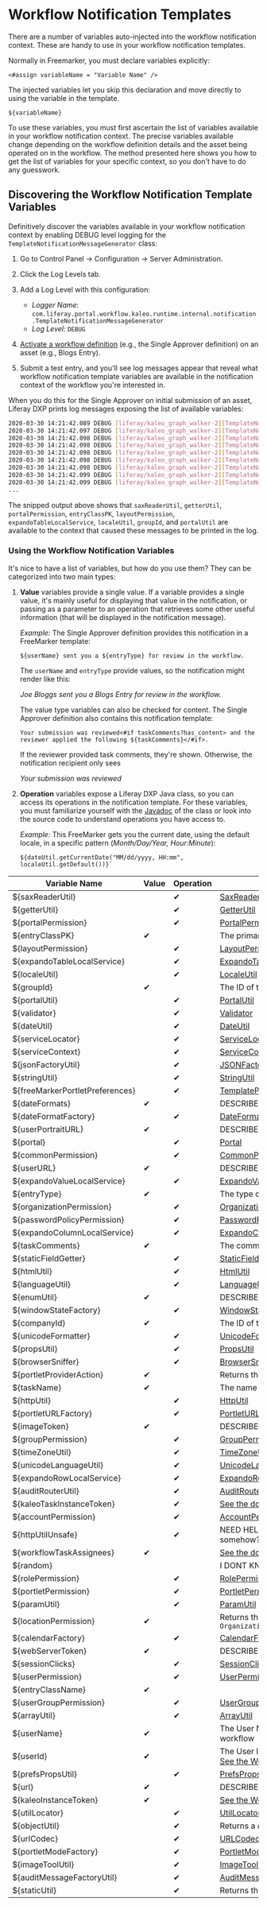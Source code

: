 # Workflow Notification Templates

There are a number of variables auto-injected into the workflow notification
context. These are handy to use in your workflow notification templates.

Normally in Freemarker, you must declare variables explicitly:

```markup
<#assign variableName = "Variable Name" />
```

The injected variables let you skip this declaration and move directly to using
the variable in the template.

```markup
${variableName}
```

To use these variables, you must first ascertain the list of variables
available in your workflow notification context. The precise variables
available change depending on the workflow definition details and the asset
being operated on in the workflow. The method presented here shows you how to
get the list of variables for your specific context, so you don't have to do
any guesswork.

## Discovering the Workflow Notification Template Variables

Definitively discover the variables available in your workflow notification
context by enabling DEBUG level logging for the
`TemplateNotificationMessageGenerator` class:

1. Go to Control Panel &rarr; Configuration &rarr; Server Administration.
 
1. Click the Log Levels tab.
 
1. Add a Log Level with this configuration:

   - *Logger Name*: `com.liferay.portal.workflow.kaleo.runtime.internal.notification.TemplateNotificationMessageGenerator`
   - *Log Level*: `DEBUG`

1. [Activate a workflow
   definition](https://help.liferay.com/hc/en-us/articles/360029042051-Activating-Workflow#workflow-assets)
   (e.g., the Single Approver definition) on an asset (e.g., Blogs Entry).

1. Submit a test entry, and you'll see log messages appear that reveal what
   workflow notification template variables are available in the notification
   context of the workflow you're interested in.

When you do this for the Single Approver on initial submission of an asset,
Liferay DXP prints log messages exposing the list of available variables:

```bash
2020-03-30 14:21:42.089 DEBUG [liferay/kaleo_graph_walker-2][TemplateNotificationMessageGenerator:94] saxReaderUtil (class com.sun.proxy.$Proxy447)
2020-03-30 14:21:42.097 DEBUG [liferay/kaleo_graph_walker-2][TemplateNotificationMessageGenerator:94] getterUtil (class com.liferay.portal.kernel.util.GetterUtil_IW)
2020-03-30 14:21:42.098 DEBUG [liferay/kaleo_graph_walker-2][TemplateNotificationMessageGenerator:94] portalPermission (class com.liferay.portal.service.permission.PortalPermissionImpl)
2020-03-30 14:21:42.098 DEBUG [liferay/kaleo_graph_walker-2][TemplateNotificationMessageGenerator:94] entryClassPK (class java.lang.String)
2020-03-30 14:21:42.098 DEBUG [liferay/kaleo_graph_walker-2][TemplateNotificationMessageGenerator:94] layoutPermission (class com.liferay.portal.service.permission.LayoutPermissionImpl)
2020-03-30 14:21:42.098 DEBUG [liferay/kaleo_graph_walker-2][TemplateNotificationMessageGenerator:94] expandoTableLocalService (class com.sun.proxy.$Proxy43)
2020-03-30 14:21:42.098 DEBUG [liferay/kaleo_graph_walker-2][TemplateNotificationMessageGenerator:94] localeUtil (class com.liferay.portal.kernel.util.LocaleUtil)
2020-03-30 14:21:42.099 DEBUG [liferay/kaleo_graph_walker-2][TemplateNotificationMessageGenerator:94] groupId (class java.lang.String)
2020-03-30 14:21:42.099 DEBUG [liferay/kaleo_graph_walker-2][TemplateNotificationMessageGenerator:94] portalUtil (class com.liferay.portal.util.PortalImpl)
...
```
The snipped output above shows that `saxReaderUtil`, `getterUtil`,
`portalPermission`, `entryClassPK`, `layoutPermission`,
`expandoTableLocalService`, `localeUtil`, `groupId`, and `portalUtil` are
available to the context that caused these messages to be printed in the log.

### Using the Workflow Notification Variables

It's nice to have a list of variables, but how do you use them? They can be
categorized into two main types:

1. **Value** variables provide a single value. If a variable provides
   a single value, it's mainly useful for displaying that value in the
   notification, or passing as a parameter to an operation that retrieves some
   other useful information (that will be displayed in the notification message).

   _Example:_ The Single Approver definition provides this notification in a
   FreeMarker template:

   ```markup
   ${userName} sent you a ${entryType} for review in the workflow.
   ```

   The `userName` and `entryType` provide values, so the notification might
   render like this:

   _Joe Bloggs sent you a Blogs Entry for review in the workflow._


   The value type variables can also be checked for content. The Single
   Approver definition also contains this notification template:

   ```markup
   Your submission was reviewed<#if taskComments?has_content> and the reviewer applied the following ${taskComments}</#if>.
   ```

   If the reviewer provided task comments, they're shown. Otherwise, the notification recipient only sees

   _Your submission was reviewed_

2. **Operation** variables expose a Liferay DXP Java class, so you can access
   its operations in the notification template. For these variables, you must
   familiarize yourself with the [Javadoc]() of the class or look into the source code
   to understand operations you have access to.

   _Example:_ This FreeMarker gets you the current date, using the default
   locale, in a specific pattern (_Month/Day/Year, Hour:Minute_): 

   ```markup
   ${dateUtil.getCurrentDate("MM/dd/yyyy, HH:mm",  localeUtil.getDefault())}`
   ```

| Variable Name                | Value    | Operation | Description or Link                       |
| ---------------------------- | -------- | --------- |--------------------------------------------- |
| ${saxReaderUtil}             |          | &#10004;  | [SaxReaderUtil](https://docs.liferay.com/dxp/portal/7.2-latest/javadocs/portal-kernel/com/liferay/portal/kernel/xml/SAXReaderUtil.html) |
| ${getterUtil}                |          | &#10004;  | [GetterUtil](https://docs.liferay.com/dxp/portal/7.2-latest/javadocs/portal-kernel/com/liferay/portal/kernel/util/GetterUtil.html) |
| ${portalPermission}          |          | &#10004;  | [PortalPermission](https://docs.liferay.com/dxp/portal/7.2-latest/javadocs/portal-kernel/com/liferay/portal/kernel/service/permission/PortalPermission.html) |
| ${entryClassPK}              | &#10004; |           | The primary key of the Entry Class           |
| ${layoutPermission}          |          | &#10004;  | [LayoutPermission](https://docs.liferay.com/dxp/portal/7.2-latest/javadocs/portal-kernel/com/liferay/portal/kernel/service/permission/LayoutPermission.html) |
| ${expandoTableLocalService}  |          | &#10004;  | [ExpandoTableLocalService](https://docs.liferay.com/dxp/portal/7.2-latest/javadocs/portal-kernel/com/liferay/expando/kernel/service/ExpandoTableLocalService.html) |
| ${localeUtil}                |          | &#10004;  | [LocaleUtil](https://docs.liferay.com/dxp/portal/7.2-latest/javadocs/portal-kernel/com/liferay/portal/kernel/util/LocaleUtil.html) |
| ${groupId}                   | &#10004; |           | The ID of the group                          |
| ${portalUtil}                |          | &#10004;  | [PortalUtil](https://docs.liferay.com/dxp/portal/7.2-latest/javadocs/portal-kernel/com/liferay/portal/kernel/util/PortalUtil.html) |
| ${validator}                 |          | &#10004;  | [Validator](https://docs.liferay.com/dxp/portal/7.2-latest/javadocs/portal-kernel/com/liferay/portal/kernel/util/Validator.html) |
| ${dateUtil}                  |          | &#10004;  | [DateUtil](https://docs.liferay.com/dxp/portal/7.2-latest/javadocs/portal-kernel/com/liferay/portal/kernel/util/DateUtil.html) |
| ${serviceLocator}            |          | &#10004;  | [ServiceLocator](https://docs.liferay.com/dxp/portal/7.2-latest/javadocs/portal-impl/com/liferay/portal/template/ServiceLocator.html) |
| ${serviceContext}            |          | &#10004;  | [ServiceContext](https://docs.liferay.com/dxp/portal/7.2-latest/javadocs/portal-kernel/com/liferay/portal/kernel/service/ServiceContext.html) |
| ${jsonFactoryUtil}           |          | &#10004;  | [JSONFactoryUtil](https://docs.liferay.com/dxp/portal/7.2-latest/javadocs/portal-kernel/com/liferay/portal/kernel/json/JSONFactoryUtil.html) |
| ${stringUtil}                |          | &#10004;  | [StringUtil](https://docs.liferay.com/dxp/portal/7.2-latest/javadocs/portal-kernel/com/liferay/portal/kernel/util/StringUtil.html) |
| ${freeMarkerPortletPreferences} |       | &#10004;  | [TemplatePortletPreferences](https://docs.liferay.com/dxp/portal/7.2-latest/javadocs/portal-impl/com/liferay/portal/template/TemplatePortletPreferences.html) |
| ${dateFormats}              | &#10004;  |           | DESCRIBE |
| ${dateFormatFactory}         |          | &#10004;  | [DateFormatFactory](https://docs.liferay.com/dxp/portal/7.2-latest/javadocs/portal-kernel/com/liferay/portal/kernel/util/DateFormatFactory.html) |
| ${userPortraitURL}           | &#10004; |           | DESCRIBE |
| ${portal}                    |          | &#10004;  | [Portal](https://docs.liferay.com/dxp/portal/7.2-latest/javadocs/portal-kernel/com/liferay/portal/kernel/util/Portal.html) |
| ${commonPermission}          |          | &#10004;  | [CommonPermission](https://docs.liferay.com/dxp/portal/7.2-latest/javadocs/portal-kernel/com/liferay/portal/kernel/service/permission/CommonPermission.html) |
| ${userURL}                   | &#10004; |           | DESCRIBE |
| ${expandoValueLocalService}  |          | &#10004;  | [ExpandoValueLocalService](https://docs.liferay.com/dxp/portal/7.2-latest/javadocs/portal-kernel/com/liferay/expando/kernel/service/ExpandoValueLocalService.html) |
| ${entryType}                 | &#10004; |           | The type of entry in the workflow (e.g., Blogs Entry) |
| ${organizationPermission}    |          | &#10004;  | [OrganizationPermission](https://docs.liferay.com/dxp/portal/7.2-latest/javadocs/portal-kernel/com/liferay/portal/kernel/service/permission/OrganizationPermission.html) |
| ${passwordPolicyPermission}  |          | &#10004;  | [PasswordPolicyPermission](https://docs.liferay.com/dxp/portal/7.2-latest/javadocs/portal-kernel/com/liferay/portal/kernel/service/permission/PasswordPolicyPermission.html) |
| ${expandoColumnLocalService} |          | &#10004;  | [ExpandoColumnLocalService](https://docs.liferay.com/dxp/portal/7.2-latest/javadocs/portal-kernel/com/liferay/expando/kernel/service/ExpandoColumnLocalService.html) |
| ${taskComments}              | &#10004; |           | The comments, if any, left by the reviewer |
| ${staticFieldGetter}         |          | &#10004;  | [StaticFieldGetter](https://docs.liferay.com/dxp/portal/7.2-latest/javadocs/portal-kernel/com/liferay/portal/kernel/util/StaticFieldGetter.html) |
| ${htmlUtil}                  |          | &#10004;  | [HtmlUtil](https://docs.liferay.com/dxp/portal/7.2-latest/javadocs/portal-kernel/com/liferay/portal/kernel/util/HtmlUtil.html) |
| ${languageUtil}              |          | &#10004;  | [LanguageUtil](https://docs.liferay.com/dxp/portal/7.2-latest/javadocs/portal-kernel/com/liferay/portal/kernel/language/LanguageUtil.html) |
| ${enumUtil}                  | &#10004; |           | DESCRIBE |
| ${windowStateFactory}        |          | &#10004;  | [WindowStateFactory](https://docs.liferay.com/dxp/portal/7.2-latest/javadocs/portal-kernel/com/liferay/portal/kernel/portlet/WindowStateFactory.html) |
| ${companyId}                 | &#10004; |           | The ID of the portal's Company/Virtual Instance |
| ${unicodeFormatter}          |          | &#10004;  | [UnicodeFormatter](https://docs.liferay.com/dxp/portal/7.2-latest/javadocs/portal-kernel/com/liferay/portal/kernel/util/UnicodeFormatter.html) |
| ${propsUtil}                 |          | &#10004;  | [PropsUtil](https://docs.liferay.com/dxp/portal/7.2-latest/javadocs/portal-kernel/com/liferay/portal/kernel/util/PropsUtil.html) |
| ${browserSniffer}            |          | &#10004;  | [BrowserSniffer](https://docs.liferay.com/dxp/portal/7.2-latest/javadocs/portal-kernel/com/liferay/portal/kernel/servlet/BrowserSniffer.html) |
| ${portletProviderAction}     | &#10004; |           | Returns the outcome of the [PortletProvider#Action](https://docs.liferay.com/dxp/portal/7.2-latest/javadocs/portal-kernel/com/liferay/portal/kernel/portlet/PortletProvider.Action.html) call |
| ${taskName}                  | &#10004; |           | The name of the task the notification is in |
| ${httpUtil}                  |          | &#10004;  | [HttpUtil](https://docs.liferay.com/dxp/portal/7.2-latest/javadocs/portal-kernel/com/liferay/portal/kernel/util/HttpUtil.html) |
| ${portletURLFactory}         |          | &#10004;  | [PortletURLFactory](https://docs.liferay.com/dxp/portal/7.2-latest/javadocs/portal-kernel/com/liferay/portal/kernel/portlet/PortletURLFactory.html) |
| ${imageToken}                | &#10004; |           | DESCRIBE |
| ${groupPermission}           |          | &#10004;  | [GroupPermission](https://docs.liferay.com/dxp/portal/7.2-latest/javadocs/portal-kernel/com/liferay/portal/kernel/service/permission/GroupPermission.html) |
| ${timeZoneUtil}              |          | &#10004;  | [TimeZoneUtil](https://docs.liferay.com/dxp/portal/7.2-latest/javadocs/portal-kernel/com/liferay/portal/kernel/util/TimeZoneUtil.html) |
| ${unicodeLanguageUtil}       |          | &#10004;  | [UnicodeLanguageUtil](https://docs.liferay.com/dxp/portal/7.2-latest/javadocs/portal-kernel/com/liferay/portal/kernel/language/UnicodeLanguageUtil.html) |
| ${expandoRowLocalService}    |          | &#10004;  | [ExpandoRowLocalService](https://docs.liferay.com/dxp/portal/7.2-latest/javadocs/portal-kernel/com/liferay/expando/kernel/service/ExpandoRowLocalService.html) |
| ${auditRouterUtil}           |          | &#10004;  | [AuditRouterUtil](https://docs.liferay.com/dxp/portal/7.2-latest/javadocs/portal-kernel/com/liferay/portal/kernel/audit/AuditRouterUtil.html) |
| ${kaleoTaskInstanceToken}    |          | &#10004;  | [See the documentation on workflow scripting](/docs/7-2/user/-/knowledge_base/u/leveraging-the-script-engine-in-workflow) |
| ${accountPermission}         |          | &#10004;  | [AccountPermission](https://docs.liferay.com/dxp/portal/7.2-latest/javadocs/portal-kernel/com/liferay/portal/kernel/service/permission/AccountPermission.html) |
| ${httpUtilUnsafe}            |          | &#10004;  | NEED HELP, does this access restricted variables somehow? [HttpUtilUnsafe]() |
| ${workflowTaskAssignees}     | &#10004; |          | [See the documentation on workflow scripting](/docs/7-2/user/-/knowledge_base/u/leveraging-the-script-engine-in-workflow) |
| ${random}                   |           |           | I DONT KNOW  |
| ${rolePermission}           |           | &#10004;  | [RolePermission](https://docs.liferay.com/dxp/portal/7.2-latest/javadocs/portal-kernel/com/liferay/portal/kernel/service/permission/RolePermission.html) |
| ${portletPermission}        |           | &#10004;  | [PortletPermission](https://docs.liferay.com/dxp/portal/7.2-latest/javadocs/portal-kernel/com/liferay/portal/kernel/service/permission/PortletPermission.html) |
| ${paramUtil}                |           | &#10004;  | [ParamUtil](https://docs.liferay.com/dxp/portal/7.2-latest/javadocs/portal-kernel/com/liferay/portal/kernel/util/ParamUtil.html) |
| ${locationPermission}       | &#10004;  |           | Returns the outcome of `OrganizationPermissionUtil.getOrganizationPermission()` |
| ${calendarFactory}          |           | &#10004;  | [CalendarFactory](https://docs.liferay.com/dxp/portal/7.2-latest/javadocs/portal-kernel/com/liferay/portal/kernel/util/CalendarFactory.html) |
| ${webServerToken}           | &#10004;  |           | DESCRIBE |
| ${sessionClicks}            |           | &#10004;  | [SessionClicks](https://docs.liferay.com/dxp/portal/7.2-latest/javadocs/portal-kernel/com/liferay/portal/kernel/util/SessionClicks.html) |
| ${userPermission}           |           | &#10004;  | [UserPermission](https://docs.liferay.com/dxp/portal/7.2-latest/javadocs/portal-kernel/com/liferay/portal/kernel/service/permission/UserPermission.html) |
| ${entryClassName}           | &#10004;  |
| ${userGroupPermission}      |           | &#10004;  | [UserGroupPermission](https://docs.liferay.com/dxp/portal/7.2-latest/javadocs/portal-kernel/com/liferay/portal/kernel/service/permission/UserGroupPermission.html) |
| ${arrayUtil}                |           | &#10004;  | [ArrayUtil](https://docs.liferay.com/dxp/portal/7.2-latest/javadocs/portal-kernel/com/liferay/portal/kernel/util/ArrayUtil.html) |
| ${userName}                 | &#10004;  |           | The User Name of the last user to intervene in the workflow |
| ${userId}                   | &#10004;  |           | The User ID of the last user to intervene in the workflow. [See the Workflow Scripting article to understand the logic.](/docs/7-2/user/-/knowledge_base/u/leveraging-the-script-engine-in-workflow)
| ${prefsPropsUtil}           |           | &#10004;  | [PrefsPropsUtil](https://docs.liferay.com/dxp/portal/7.2-latest/javadocs/portal-kernel/com/liferay/portal/kernel/util/PrefsPropsUtil.html) |
| ${url}                      | &#10004;  |           | DESCRIBE
| ${kaleoInstanceToken}       | &#10004;  |           | [See the Workflow Scripting article.](/docs/7-2/user/-/knowledge_base/u/leveraging-the-script-engine-in-workflow#variables-that-are-always-available)
| ${utilLocator}              |           | &#10004;  | [UtilLocator](https://docs.liferay.com/dxp/portal/7.2-latest/javadocs/portal-impl/com/liferay/portal/template/UtilLocator.html) |
| ${objectUtil}               |           | &#10004;  | Returns a `new LiferayObjectConstructor()` |
| ${urlCodec}                 |           | &#10004;  | [URLCodec](https://docs.liferay.com/dxp/portal/7.2-latest/javadocs/portal-kernel/com/liferay/portal/kernel/util/URLCodec.html) |
| ${portletModeFactory}       |           | &#10004;  | [PortletModeFactory](https://docs.liferay.com/dxp/portal/7.2-latest/javadocs/portal-kernel/com/liferay/portal/kernel/portlet/PortletModeFactory.html) |
| ${imageToolUtil}            |           | &#10004;  | [ImageToolUtil](https://docs.liferay.com/dxp/portal/7.2-latest/javadocs/portal-kernel/com/liferay/portal/kernel/image/ImageToolUtil.html) |
| ${auditMessageFactoryUtil}  |           | &#10004;  | [AuditMessageFactoryUtil](https://docs.liferay.com/dxp/portal/7.2-latest/javadocs/portal-kernel/com/liferay/portal/kernel/audit/AuditMessageFactoryUtil.html) |
| ${staticUtil}               |           | &#10004;  | Returns the result of `beansWrapper.getStaticModels()` |



<!-- 
The ones listed in the LPS-102221 comment:


workflowTaskAssignees
random
rolePermission
portletPermission
paramUtil
locationPermission
calendarFactory
webServerToken
sessionClicks
userPermission
entryClassName
userGroupPermission
arrayUtil
userName
userId
prefsPropsUtil
url
kaleoInstanceToken
-->


<!-- Remaining log output 
2020-03-30 14:21:42.105 DEBUG [liferay/kaleo_graph_walker-2][TemplateNotificationMessageGenerator:94] validator (class com.liferay.portal.kernel.util.Validator_IW)
2020-03-30 14:21:42.106 DEBUG [liferay/kaleo_graph_walker-2][TemplateNotificationMessageGenerator:94] dateUtil (class com.liferay.portal.kernel.util.DateUtil_IW)
2020-03-30 14:21:42.106 DEBUG [liferay/kaleo_graph_walker-2][TemplateNotificationMessageGenerator:94] serviceLocator (class com.liferay.portal.template.ServiceLocator)
2020-03-30 14:21:42.107 DEBUG [liferay/kaleo_graph_walker-2][TemplateNotificationMessageGenerator:94] serviceContext (class com.liferay.portal.kernel.service.ServiceContext)
2020-03-30 14:21:42.108 DEBUG [liferay/kaleo_graph_walker-2][TemplateNotificationMessageGenerator:94] jsonFactoryUtil (class com.liferay.portal.json.JSONFactoryImpl)
2020-03-30 14:21:42.109 DEBUG [liferay/kaleo_graph_walker-2][TemplateNotificationMessageGenerator:94] stringUtil (class com.liferay.portal.kernel.util.StringUtil_IW)
2020-03-30 14:21:42.110 DEBUG [liferay/kaleo_graph_walker-2][TemplateNotificationMessageGenerator:94] freeMarkerPortletPreferences (class com.liferay.portal.template.TemplatePortletPreferences)
2020-03-30 14:21:42.110 DEBUG [liferay/kaleo_graph_walker-2][TemplateNotificationMessageGenerator:94] dateFormats (class com.liferay.portal.util.FastDateFormatFactoryImpl)
2020-03-30 14:21:42.110 DEBUG [liferay/kaleo_graph_walker-2][TemplateNotificationMessageGenerator:94] dateFormatFactory (class com.liferay.portal.util.FastDateFormatFactoryImpl)
2020-03-30 14:21:42.111 DEBUG [liferay/kaleo_graph_walker-2][TemplateNotificationMessageGenerator:94] userPortraitURL (class java.lang.String)
2020-03-30 14:21:42.111 DEBUG [liferay/kaleo_graph_walker-2][TemplateNotificationMessageGenerator:94] portal (class com.liferay.portal.util.PortalImpl)
2020-03-30 14:21:42.112 DEBUG [liferay/kaleo_graph_walker-2][TemplateNotificationMessageGenerator:94] commonPermission (class com.liferay.portal.service.permission.CommonPermissionImpl)
2020-03-30 14:21:42.112 DEBUG [liferay/kaleo_graph_walker-2][TemplateNotificationMessageGenerator:94] userURL (class java.lang.String)
2020-03-30 14:21:42.112 DEBUG [liferay/kaleo_graph_walker-2][TemplateNotificationMessageGenerator:94] expandoValueLocalService (class com.sun.proxy.$Proxy45)
2020-03-30 14:21:42.112 DEBUG [liferay/kaleo_graph_walker-2][TemplateNotificationMessageGenerator:94] entryType (class java.lang.String)
2020-03-30 14:21:42.112 DEBUG [liferay/kaleo_graph_walker-2][TemplateNotificationMessageGenerator:94] organizationPermission (class com.liferay.portal.service.permission.OrganizationPermissionImpl)
2020-03-30 14:21:42.112 DEBUG [liferay/kaleo_graph_walker-2][TemplateNotificationMessageGenerator:94] passwordPolicyPermission (class com.liferay.portal.service.permission.PasswordPolicyPermissionImpl)
2020-03-30 14:21:42.112 DEBUG [liferay/kaleo_graph_walker-2][TemplateNotificationMessageGenerator:94] expandoColumnLocalService (class com.sun.proxy.$Proxy41)
2020-03-30 14:21:42.113 DEBUG [liferay/kaleo_graph_walker-2][TemplateNotificationMessageGenerator:94] taskComments (class java.lang.String)
2020-03-30 14:21:42.113 DEBUG [liferay/kaleo_graph_walker-2][TemplateNotificationMessageGenerator:94] staticFieldGetter (class com.liferay.portal.kernel.util.StaticFieldGetter)
2020-03-30 14:21:42.113 DEBUG [liferay/kaleo_graph_walker-2][TemplateNotificationMessageGenerator:94] htmlUtil (class com.liferay.portal.util.HtmlImpl)
2020-03-30 14:21:42.113 DEBUG [liferay/kaleo_graph_walker-2][TemplateNotificationMessageGenerator:94] languageUtil (class com.liferay.portal.language.LanguageImpl)
2020-03-30 14:21:42.113 DEBUG [liferay/kaleo_graph_walker-2][TemplateNotificationMessageGenerator:94] enumUtil (class freemarker.ext.beans._EnumModels)
2020-03-30 14:21:42.114 DEBUG [liferay/kaleo_graph_walker-2][TemplateNotificationMessageGenerator:94] windowStateFactory (class com.liferay.portal.kernel.portlet.WindowStateFactory_IW)
2020-03-30 14:21:42.114 DEBUG [liferay/kaleo_graph_walker-2][TemplateNotificationMessageGenerator:94] companyId (class java.lang.String)
2020-03-30 14:21:42.114 DEBUG [liferay/kaleo_graph_walker-2][TemplateNotificationMessageGenerator:94] unicodeFormatter (class com.liferay.portal.kernel.util.UnicodeFormatter_IW)
2020-03-30 14:21:42.114 DEBUG [liferay/kaleo_graph_walker-2][TemplateNotificationMessageGenerator:94] propsUtil (class com.liferay.portal.util.PropsImpl)
2020-03-30 14:21:42.114 DEBUG [liferay/kaleo_graph_walker-2][TemplateNotificationMessageGenerator:94] browserSniffer (class com.liferay.portal.servlet.BrowserSnifferImpl)
2020-03-30 14:21:42.114 DEBUG [liferay/kaleo_graph_walker-2][TemplateNotificationMessageGenerator:94] portletProviderAction (class java.util.HashMap)
2020-03-30 14:21:42.114 DEBUG [liferay/kaleo_graph_walker-2][TemplateNotificationMessageGenerator:94] taskName (class java.lang.String)
2020-03-30 14:21:42.114 DEBUG [liferay/kaleo_graph_walker-2][TemplateNotificationMessageGenerator:94] httpUtil (class com.liferay.portal.template.TemplateContextHelper$HttpWrapper)
2020-03-30 14:21:42.115 DEBUG [liferay/kaleo_graph_walker-2][TemplateNotificationMessageGenerator:94] portletURLFactory (class com.liferay.portlet.internal.PortletURLFactoryImpl)
2020-03-30 14:21:42.115 DEBUG [liferay/kaleo_graph_walker-2][TemplateNotificationMessageGenerator:94] imageToken (class com.liferay.portal.webserver.WebServerServletTokenImpl)
2020-03-30 14:21:42.115 DEBUG [liferay/kaleo_graph_walker-2][TemplateNotificationMessageGenerator:94] groupPermission (class com.liferay.portal.service.permission.GroupPermissionImpl)
2020-03-30 14:21:42.115 DEBUG [liferay/kaleo_graph_walker-2][TemplateNotificationMessageGenerator:94] timeZoneUtil (class com.liferay.portal.kernel.util.TimeZoneUtil_IW)
2020-03-30 14:21:42.115 DEBUG [liferay/kaleo_graph_walker-2][TemplateNotificationMessageGenerator:94] unicodeLanguageUtil (class com.liferay.portal.language.UnicodeLanguageImpl)
2020-03-30 14:21:42.115 DEBUG [liferay/kaleo_graph_walker-2][TemplateNotificationMessageGenerator:94] expandoRowLocalService (class com.sun.proxy.$Proxy42)
2020-03-30 14:21:42.115 DEBUG [liferay/kaleo_graph_walker-2][TemplateNotificationMessageGenerator:94] auditRouterUtil (class com.sun.proxy.$Proxy253)
2020-03-30 14:21:42.115 DEBUG [liferay/kaleo_graph_walker-2][TemplateNotificationMessageGenerator:94] kaleoTaskInstanceToken (class com.liferay.portal.workflow.kaleo.model.impl.KaleoTaskInstanceTokenImpl)
2020-03-30 14:21:42.116 DEBUG [liferay/kaleo_graph_walker-2][TemplateNotificationMessageGenerator:94] accountPermission (class com.liferay.portal.service.permission.AccountPermissionImpl)
2020-03-30 14:21:42.116 DEBUG [liferay/kaleo_graph_walker-2][TemplateNotificationMessageGenerator:94] httpUtilUnsafe (class com.liferay.portal.template.TemplateContextHelper$HttpWrapper)
2020-03-30 14:21:42.116 DEBUG [liferay/kaleo_graph_walker-2][TemplateNotificationMessageGenerator:94] workflowTaskAssignees (class java.util.ArrayList)
2020-03-30 14:21:42.116 DEBUG [liferay/kaleo_graph_walker-2][TemplateNotificationMessageGenerator:94] random (class java.util.Random)
2020-03-30 14:21:42.116 DEBUG [liferay/kaleo_graph_walker-2][TemplateNotificationMessageGenerator:94] rolePermission (class com.liferay.portal.service.permission.RolePermissionImpl)
2020-03-30 14:21:42.116 DEBUG [liferay/kaleo_graph_walker-2][TemplateNotificationMessageGenerator:94] portletPermission (class com.liferay.portal.service.permission.PortletPermissionImpl)
2020-03-30 14:21:42.116 DEBUG [liferay/kaleo_graph_walker-2][TemplateNotificationMessageGenerator:94] paramUtil (class com.liferay.portal.kernel.util.ParamUtil_IW)
2020-03-30 14:21:42.116 DEBUG [liferay/kaleo_graph_walker-2][TemplateNotificationMessageGenerator:94] locationPermission (class com.liferay.portal.service.permission.OrganizationPermissionImpl)
2020-03-30 14:21:42.117 DEBUG [liferay/kaleo_graph_walker-2][TemplateNotificationMessageGenerator:94] calendarFactory (class com.liferay.portal.util.CalendarFactoryImpl)
2020-03-30 14:21:42.117 DEBUG [liferay/kaleo_graph_walker-2][TemplateNotificationMessageGenerator:94] webServerToken (class com.liferay.portal.webserver.WebServerServletTokenImpl)
2020-03-30 14:21:42.117 DEBUG [liferay/kaleo_graph_walker-2][TemplateNotificationMessageGenerator:94] sessionClicks (class com.liferay.portal.kernel.util.SessionClicks_IW)
2020-03-30 14:21:42.117 DEBUG [liferay/kaleo_graph_walker-2][TemplateNotificationMessageGenerator:94] userPermission (class com.liferay.portal.service.permission.UserPermissionImpl)
2020-03-30 14:21:42.117 DEBUG [liferay/kaleo_graph_walker-2][TemplateNotificationMessageGenerator:94] entryClassName (class java.lang.String)
2020-03-30 14:21:42.117 DEBUG [liferay/kaleo_graph_walker-2][TemplateNotificationMessageGenerator:94] userGroupPermission (class com.liferay.portal.service.permission.UserGroupPermissionImpl)
2020-03-30 14:21:42.117 DEBUG [liferay/kaleo_graph_walker-2][TemplateNotificationMessageGenerator:94] arrayUtil (class com.liferay.portal.kernel.util.ArrayUtil_IW)
2020-03-30 14:21:42.117 DEBUG [liferay/kaleo_graph_walker-2][TemplateNotificationMessageGenerator:94] userName (class java.lang.String)
2020-03-30 14:21:42.118 DEBUG [liferay/kaleo_graph_walker-2][TemplateNotificationMessageGenerator:94] userId (class java.lang.Long)
2020-03-30 14:21:42.118 DEBUG [liferay/kaleo_graph_walker-2][TemplateNotificationMessageGenerator:94] prefsPropsUtil (class com.liferay.portal.util.PrefsPropsImpl)
2020-03-30 14:21:42.118 DEBUG [liferay/kaleo_graph_walker-2][TemplateNotificationMessageGenerator:94] url (class java.lang.String)
2020-03-30 14:21:42.118 DEBUG [liferay/kaleo_graph_walker-2][TemplateNotificationMessageGenerator:94] kaleoInstanceToken (class com.liferay.portal.workflow.kaleo.model.impl.KaleoInstanceTokenImpl)
2020-03-30 14:21:42.118 DEBUG [liferay/kaleo_graph_walker-2][TemplateNotificationMessageGenerator:94] utilLocator (class com.liferay.portal.template.UtilLocator)
2020-03-30 14:21:42.118 DEBUG [liferay/kaleo_graph_walker-2][TemplateNotificationMessageGenerator:94] objectUtil (class com.liferay.portal.template.freemarker.internal.LiferayObjectConstructor)
2020-03-30 14:21:42.118 DEBUG [liferay/kaleo_graph_walker-2][TemplateNotificationMessageGenerator:94] urlCodec (class com.liferay.portal.kernel.util.URLCodec_IW)
2020-03-30 14:21:42.118 DEBUG [liferay/kaleo_graph_walker-2][TemplateNotificationMessageGenerator:94] portletModeFactory (class com.liferay.portal.kernel.portlet.PortletModeFactory_IW)
2020-03-30 14:21:42.119 DEBUG [liferay/kaleo_graph_walker-2][TemplateNotificationMessageGenerator:94] imageToolUtil (class com.liferay.portal.image.ImageToolImpl)
2020-03-30 14:21:42.119 DEBUG [liferay/kaleo_graph_walker-2][TemplateNotificationMessageGenerator:94] auditMessageFactoryUtil (class com.liferay.portal.security.audit.internal.AuditMessageFactoryImpl)
2020-03-30 14:21:42.119 DEBUG [liferay/kaleo_graph_walker-2][TemplateNotificationMessageGenerator:94] staticUtil (class freemarker.ext.beans.StaticModels)
-->
